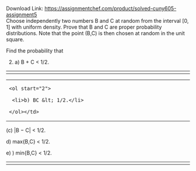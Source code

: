 Download Link: https://assignmentchef.com/product/solved-cuny605-assignment5
<br>
Choose independently two numbers B and C at random from the interval [0, 1] with uniform density. Prove that B and C are proper probability distributions.   Note that the point (B,C) is then chosen at random in the unit square.




Find the probability that

<ol start="2">

 <li>a) B + C &lt; 1/2.</li>

</ol>

<table width="628">

 <tbody>

  <tr>

   <td width="628"></td>

  </tr>

 </tbody>

</table>

<table width="628">

 <tbody>

  <tr>

   <td width="628">

    <ol start="2">

     <li>b) BC &lt; 1/2.</li>

    </ol></td>

  </tr>

 </tbody>

</table>

(c) |B − C| &lt; 1/2.




d) max{B,C} &lt; 1/2.

e) ) min{B,C} &lt; 1/2.

<table width="628">

 <tbody>

  <tr>

   <td width="628">   </td>

  </tr>

 </tbody>

</table>